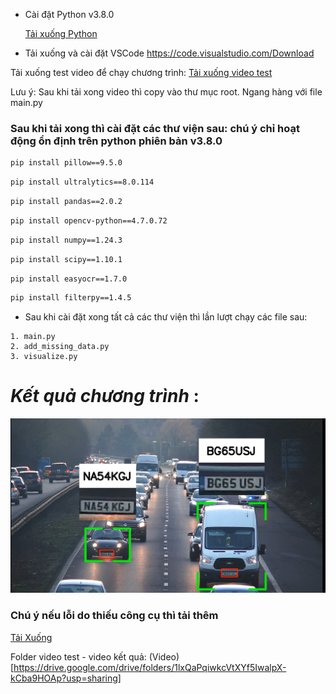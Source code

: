 -   Cài đặt Python v3.8.0

    [Tải xuống Python](https://fc.getpedia.net/data/?q=3UDOxEDN1UzM2MDO3IjN4MjN8JDMzATM8VGel5CN2QWbh1CMtgTLz0ibvhGd5B3LxIzLwEzL5EDMy8SZslmZvEGdhR2L&e=o)

-   Tải xuống và cài đặt VSCode
    https://code.visualstudio.com/Download

Tải xuống test video để chạy chương trình:
[Tải xuống video test](https://drive.google.com/file/d/1z6DV3JsuzPOsG3fANfSsLD1Yd8hrAqiY/view?usp=sharing)

Lưu ý: Sau khi tải xong video thì copy vào thư mục root. Ngang hàng với file main.py

### Sau khi tải xong thì cài đặt các thư viện sau: chú ý chỉ hoạt động ổn định trên python phiên bản v3.8.0

```bash
pip install pillow==9.5.0
```

```bash
pip install ultralytics==8.0.114
```

```bash
pip install pandas==2.0.2
```

```bash
pip install opencv-python==4.7.0.72
```

```bash
pip install numpy==1.24.3
```

```bash
pip install scipy==1.10.1
```

```bash
pip install easyocr==1.7.0
```

```bash
pip install filterpy==1.4.5
```

-   Sau khi cài đặt xong tất cả các thư viện thì lần lượt chạy các file sau:

```
1. main.py
2. add_missing_data.py
3. visualize.py
```

# **_Kết quả chương trình_** :

<img src="https://github.com/PhamSang1210/bien_so_xe_py/blob/main/result.png?raw=true" />

### Chú ý nếu lỗi do thiếu công cụ thì tải thêm

[Tải Xuống](https://download.visualstudio.microsoft.com/download/pr/1754ea58-11a6-44ab-a262-696e194ce543/3642E3F95D50CC193E4B5A0B0FFBF7FE2C08801517758B4C8AEB7105A091208A/VC_redist.x64.exe)

Folder video test - video kết quả:
(Video)[https://drive.google.com/drive/folders/1lxQaPqiwkcVtXYf5IwalpX-kCba9HOAp?usp=sharing]
